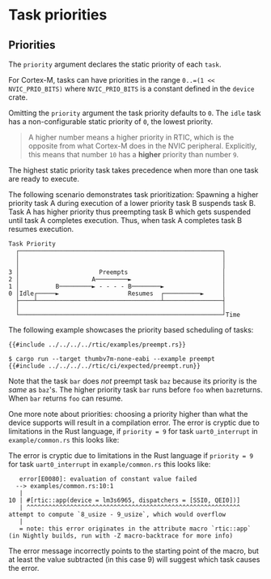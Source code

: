 # Task priorities

## Priorities

The `priority` argument declares the static priority of each `task`.

For Cortex-M, tasks can have priorities in the range `0..=(1 << NVIC_PRIO_BITS)` where `NVIC_PRIO_BITS` is a constant defined in the `device` crate.

Omitting the `priority` argument the task priority defaults to `0`. The `idle` task has a non-configurable static priority of `0`, the lowest priority.

> A higher number means a higher priority in RTIC, which is the opposite from what
> Cortex-M does in the NVIC peripheral.
> Explicitly, this means that number `10` has a **higher** priority than number `9`.

The highest static priority task takes precedence when more than one task are ready to execute.

The following scenario demonstrates task prioritization:
Spawning a higher priority task A during execution of a lower priority task B suspends task B. Task A has higher priority thus preempting task B which gets suspended until task A completes execution. Thus, when task A completes task B resumes execution.

```text
Task Priority
  ┌────────────────────────────────────────────────────────┐
  │                                                        │
  │                                                        │
3 │                      Preempts                          │
2 │                    A─────────►                         │
1 │          B─────────► - - - - B────────►                │
0 │Idle┌─────►                   Resumes  ┌──────────►     │
  ├────┴──────────────────────────────────┴────────────────┤
  │                                                        │
  └────────────────────────────────────────────────────────┘Time
```

The following example showcases the priority based scheduling of tasks:

``` rust,noplayground
{{#include ../../../../rtic/examples/preempt.rs}}
```

``` console
$ cargo run --target thumbv7m-none-eabi --example preempt
{{#include ../../../../rtic/ci/expected/preempt.run}}
```

Note that the task `bar` does *not* preempt task `baz` because its priority is the *same* as `baz`'s. The higher priority task `bar` runs before `foo` when `baz`returns. When `bar` returns `foo` can resume.

One more note about priorities: choosing a priority higher than what the device supports will result in a compilation error. The error is cryptic due to limitations in the Rust language, if `priority = 9` for task `uart0_interrupt` in `example/common.rs` this looks like:

The error is cryptic due to limitations in the Rust language if `priority = 9` for task `uart0_interrupt` in `example/common.rs` this looks like:

```text
   error[E0080]: evaluation of constant value failed
  --> examples/common.rs:10:1
   |
10 | #[rtic::app(device = lm3s6965, dispatchers = [SSI0, QEI0])]
   | ^^^^^^^^^^^^^^^^^^^^^^^^^^^^^^^^^^^^^^^^^^^^^^^^^^^^^^^^^^^ attempt to compute `8_usize - 9_usize`, which would overflow
   |
   = note: this error originates in the attribute macro `rtic::app` (in Nightly builds, run with -Z macro-backtrace for more info)

```

The error message incorrectly points to the starting point of the macro, but at least the value subtracted (in this case 9) will suggest which task causes the error.
